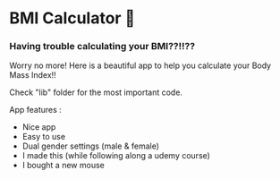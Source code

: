 # BMI Calculator 💪

### Having trouble calculating your BMI??!!??

Worry no more! Here is a beautiful app to help you calculate your Body Mass Index!!

Check "lib" folder for the most important code.

App features :

- Nice app
- Easy to use
- Dual gender settings (male & female)
- I made this (while following along a udemy course)
- I bought a new mouse
